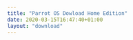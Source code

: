 ```yaml
---
title: "Parrot OS Dowload Home Edition"
date: 2020-03-15T16:47:40+01:00
layout: "download"
---
```


